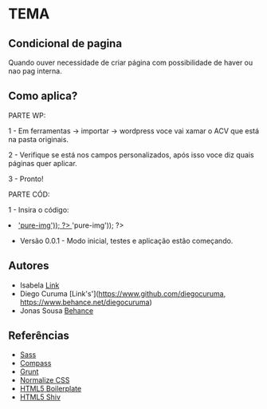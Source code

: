 # TEMA

## Condicional de pagina

Quando ouver necessidade de criar página com possibilidade de haver ou nao pag interna.

## Como aplica?

PARTE WP:

1 - Em ferramentas -> importar -> wordpress voce vai xamar o ACV que está na pasta originais.

2 - Verifique se está nos campos personalizados, após isso voce diz quais páginas quer aplicar.

3 - Pronto!

PARTE CÓD:

1 - Insira o código:

<li>
<?php if(get_field('detalhes') != '' ) : ?>
<a href="" title="<?php the_title(); ?>">
    <?php the_post_thumbnail('post', array('class' => 'pure-img')); ?>
</a>
<?php else: ?>
    <?php the_post_thumbnail('post', array('class' => 'pure-img')); ?>
<?php endif;?>

</li>


* Versão 0.0.1 - Modo inicial, testes e aplicação estão começando.


## Autores

* Isabela [Link](https://www.link)
* Diego Curuma [Link's'](https://www.github.com/diegocuruma, https://www.behance.net/diegocuruma)
* Jonas Sousa [Behance](https://www.behance.net/onasousa)

## Referências

* [Sass](http://sass-lang.com/)
* [Compass](http://compass-style.org/)
* [Grunt](http://gruntjs.com/)
* [Normalize CSS](http://necolas.github.io/normalize.css/)
* [HTML5 Boilerplate](http://html5boilerplate.com/)
* [HTML5 Shiv](https://github.com/aFarkas/html5shiv)
